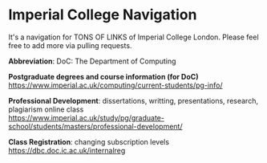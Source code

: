 # Imperial College Navigation
It's a navigation for TONS OF LINKS of Imperial College London. Please feel free to add more via pulling requests.

**Abbreviation**:
DoC: The Department of Computing

**Postgraduate degrees and course information (for DoC)** <br />
https://www.imperial.ac.uk/computing/current-students/pg-info/

**Professional Development**: dissertations, writting, presentations, research, plagiarism online class <br />
https://www.imperial.ac.uk/study/pg/graduate-school/students/masters/professional-development/

**Class Registration**: changing subscription levels <br />
https://dbc.doc.ic.ac.uk/internalreg


